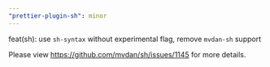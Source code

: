```yaml
---
"prettier-plugin-sh": minor
---
```


feat(sh): use `sh-syntax` without experimental flag, remove `mvdan-sh` support

Please view <https://github.com/mvdan/sh/issues/1145> for more details.
